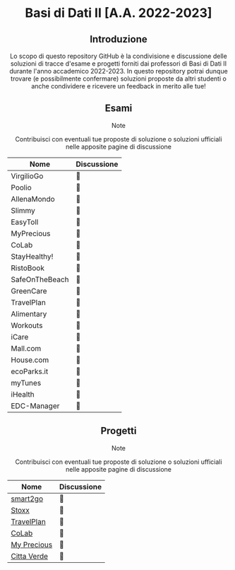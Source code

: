 <p align="center">
  <h1 align="center">Basi di Dati II [A.A. 2022-2023]</h1>
</p>
<div align="center">

## Introduzione
Lo scopo di questo repository GitHub è la condivisione e discussione delle soluzioni di tracce d'esame e progetti forniti dai professori di Basi di Dati II durante l'anno accademico 2022-2023. In questo repository potrai dunque trovare (e possibilmente confermare) soluzioni proposte da altri studenti o anche condividere e ricevere un feedback in merito alle tue!

## Esami
> [!NOTE]
> Contribuisci con eventuali tue proposte di soluzione o soluzioni ufficiali nelle apposite pagine di discussione

| Nome | Discussione |
|------|-------|
| VirgilioGo | :red_circle: |
| Poolio | :red_circle: |
| AllenaMondo | :red_circle: |
| Slimmy | :red_circle: |
| EasyToll | :red_circle: |
| MyPrecious | :red_circle: |
| CoLab | :red_circle: |
| StayHealthy! | :red_circle: |
| RistoBook | :red_circle: |
| SafeOnTheBeach | :red_circle: |
| GreenCare | :red_circle: |
| TravelPlan | :red_circle: |
| Alimentary | :red_circle: |
| Workouts | :red_circle: |
| iCare | :red_circle: |
| Mall.com | :red_circle: |
| House.com | :red_circle: |
| ecoParks.it | :red_circle: |
| myTunes | :red_circle: |
| iHealth | :red_circle: |
| EDC-Manager | :red_circle: |

## Progetti
> [!NOTE]
> Contribuisci con eventuali tue proposte di soluzione o soluzioni ufficiali nelle apposite pagine di discussione

| Nome | Discussione |
|------|-------|
| [smart2go](http://tmancini.di.uniroma1.it/index.php?page=teaching.bd2.materiale&folder=/Progetti/P.20170606%20-%20smart2go) | :red_circle: |
| [Stoxx](http://tmancini.di.uniroma1.it/index.php?page=teaching.bd2.materiale&folder=/Progetti/P.20160519%20-%20Stoxx) | :red_circle: |
| [TravelPlan](http://tmancini.di.uniroma1.it/index.php?page=teaching.bd2.materiale&folder=/Progetti/P.20220608%20-%20TravelPlan) | :red_circle: |
| [CoLab](http://tmancini.di.uniroma1.it/index.php?page=teaching.bd2.materiale&folder=/Progetti/P.20220610%20-%20CoLab) | :red_circle: |
| [My Precious](http://tmancini.di.uniroma1.it/index.php?page=teaching.bd2.materiale&folder=/Progetti/P.20220909%20-%20My%20Precious) | :red_circle: |
| [Citta Verde](http://tmancini.di.uniroma1.it/index.php?page=teaching.bd2.materiale&folder=/Progetti/P.20220701%20-%20Citt%C3%A0%20Verde) | :red_circle: |
